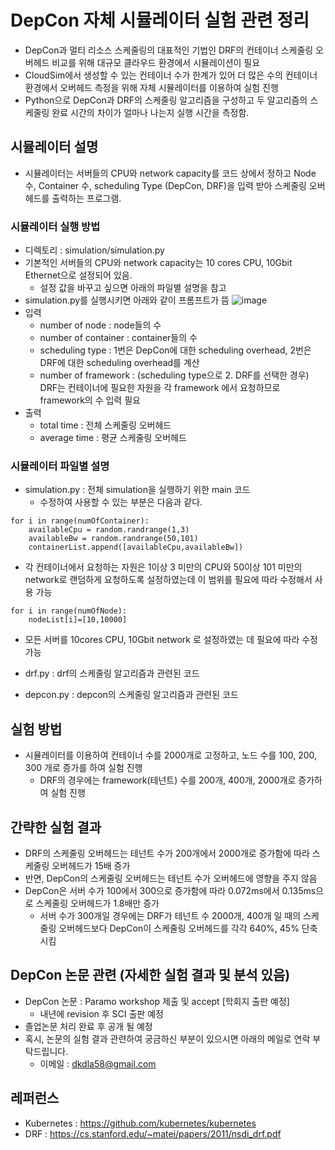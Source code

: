 # DepCon 자체 시뮬레이터 실험 관련 정리
* DepCon과 멀티 리소스 스케줄링의 대표적인 기법인 DRF의 컨테이너 스케줄링 오버헤드 비교를 위해 대규모 클라우드 환경에서 시뮬레이션이 필요
* CloudSim에서 생성할 수 있는 컨테이너 수가 한계가 있어 더 많은 수의 컨테이너 환경에서 오버헤드 측정을 위해 자체 시뮬레이터를 이용하여 실험 진행
* Python으로 DepCon과 DRF의 스케줄링 알고리즘을 구성하고 두 알고리즘의 스케줄링 완료 시간의 차이가 얼마나 나는지 실행 시간을 측정함.

## 시뮬레이터 설명
* 시뮬레이터는 서버들의 CPU와 network capacity를 코드 상에서 정하고 Node 수, Container 수, scheduling Type (DepCon, DRF)을 입력 받아 스케줄링 오버헤드를 출력하는 프로그램.

### 시뮬레이터 실행 방법
* 디렉토리 : simulation/simulation.py
* 기본적인 서버들의 CPU와 network capacity는 10 cores CPU, 10Gbit Ethernet으로 설정되어 있음.
	* 설정 값을 바꾸고 싶으면 아래의 파일별 설명을 참고
* simulation.py를 실행시키면 아래와 같이 프롬프트가 뜸
![image](https://user-images.githubusercontent.com/28219985/148676491-fae731cc-1eaa-4d12-ab95-4659fe940d47.png)
* 입력
	* number of node : node들의 수 
	* number of container : container들의 수
	* scheduling type : 1번은 DepCon에 대한 scheduling overhead, 2번은 DRF에 대한 scheduling overhead를 계산
	* number of framework : (scheduling type으로 2. DRF를 선택한 경우) DRF는 컨테이너에 필요한 자원을 각 framework 에서 요청하므로 framework의 수 입력 필요
* 출력
	* total time : 전체 스케줄링 오버헤드
	* average time : 평균 스케줄링 오버헤드

### 시뮬레이터 파일별 설명
* simulation.py : 전체 simulation을 실행하기 위한 main 코드
	* 수정하여 사용할 수 있는 부분은 다음과 같다. 
```
for i in range(numOfContainer):
    availableCpu = random.randrange(1,3)
    availableBw = random.randrange(50,101)
    containerList.append([availableCpu,availableBw])
```
* 각 컨테이너에서 요청하는 자원은 1이상 3 미만의 CPU와 50이상 101 미만의 network로 랜덤하게 요청하도록 설정하였는데 이 범위를 필요에 따라 수정해서 사용 가능
	
```
for i in range(numOfNode):
	nodeList[i]=[10,10000]
```
* 모든 서버를 10cores CPU, 10Gbit network 로 설정하였는 데 필요에 따라 수정 가능

* drf.py : drf의 스케줄링 알고리즘과 관련된 코드
* depcon.py : depcon의 스케줄링 알고리즘과 관련된 코드

## 실험 방법
* 시뮬레이터를 이용하여 컨테이너 수를 2000개로 고정하고, 노드 수를 100, 200, 300 개로 증가를 하여 실험 진행
	* DRF의 경우에는 framework(테넌트) 수를 200개, 400개, 2000개로 증가하여 실험 진행

## 간략한 실험 결과
* DRF의 스케줄링 오버헤드는 테넌트 수가 200개에서 2000개로 증가함에 따라 스케줄링 오버헤드가 15배 증가
* 반면, DepCon의 스케줄링 오버헤드는 테넌트 수가 오버헤드에 영향을 주지 않음
* DepCon은 서버 수가 100에서 300으로 증가함에 따라 0.072ms에서 0.135ms으로 스케줄링 오버헤드가 1.8배만 증가
	* 서버 수가 300개일 경우에는 DRF가 테넌트 수 2000개, 400개 일 때의 스케줄링 오버헤드보다 DepCon이 스케줄링 오버헤드를 각각 640%, 45% 단축 시킴

## DepCon 논문 관련 (자세한 실험 결과 및 분석 있음)
* DepCon 논문 : Paramo workshop 제출 및 accept [학회지 출판 예정]
	* 내년에 revision 후 SCI 출판 예정
* 졸업논문 처리 완료 후 공개 될 예정
* 혹시, 논문의 실험 결과 관련하여 궁금하신 부분이 있으시면 아래의 메일로 연락 부탁드립니다.
	* 이메일 : dkdla58@gmail.com 

## 레퍼런스
* Kubernetes : https://github.com/kubernetes/kubernetes
* DRF : https://cs.stanford.edu/~matei/papers/2011/nsdi_drf.pdf
